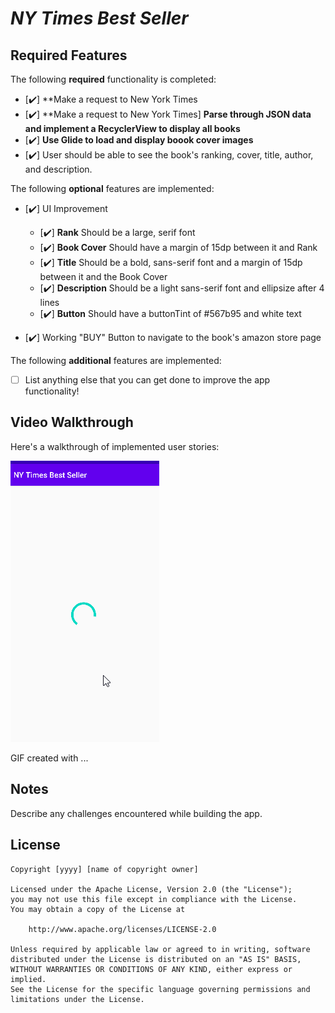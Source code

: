 # *NY Times Best Seller*

## Required Features

The following **required** functionality is completed:

- [:heavy_check_mark:] **Make a request to New York Times
- [:heavy_check_mark:] **Make a request to New York Times] **Parse through JSON data and implement a RecyclerView to display all books**
- [:heavy_check_mark:] **Use Glide to load and display boook cover images**
- [:heavy_check_mark:] User should be able to see the book's ranking, cover, title, author, and description.

The following **optional** features are implemented:

- [:heavy_check_mark:] UI Improvement
  - [:heavy_check_mark:] **Rank** Should be a large, serif font
  - [:heavy_check_mark:] **Book Cover** Should have a margin of 15dp between it and Rank
  - [:heavy_check_mark:] **Title** Should be a bold, sans-serif font and a margin of 15dp between it and the Book Cover
  - [:heavy_check_mark:] **Description** Should be a light sans-serif font and ellipsize after 4 lines
  - [:heavy_check_mark:] **Button** Should have a buttonTint of #567b95 and white text

- [:heavy_check_mark:] Working "BUY" Button to navigate to the book's amazon store page


The following **additional** features are implemented:

- [ ] List anything else that you can get done to improve the app functionality!

## Video Walkthrough

Here's a walkthrough of implemented user stories:

<img src='walkthrough.gif' title='Video Walkthrough' width='' alt='Video Walkthrough' />

<!-- Replace this with whatever GIF tool you used! -->
GIF created with ...
<!-- Recommended tools:
[Kap](https://getkap.co/) for macOS
[ScreenToGif](https://www.screentogif.com/) for Windows
[peek](https://github.com/phw/peek) for Linux. -->

## Notes

Describe any challenges encountered while building the app.

## License

    Copyright [yyyy] [name of copyright owner]

    Licensed under the Apache License, Version 2.0 (the "License");
    you may not use this file except in compliance with the License.
    You may obtain a copy of the License at

        http://www.apache.org/licenses/LICENSE-2.0

    Unless required by applicable law or agreed to in writing, software
    distributed under the License is distributed on an "AS IS" BASIS,
    WITHOUT WARRANTIES OR CONDITIONS OF ANY KIND, either express or implied.
    See the License for the specific language governing permissions and
    limitations under the License.